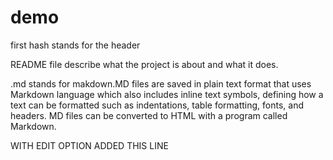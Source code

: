 # demo
first hash stands for the header

README file describe what the project is about and what it does.

.md stands for makdown.MD files are saved in plain text format that uses Markdown language which also includes inline text symbols, 
defining how a text can be formatted such as indentations, table formatting, fonts, and headers. 
MD files can be converted to HTML with a program called Markdown.


WITH EDIT OPTION ADDED THIS LINE
